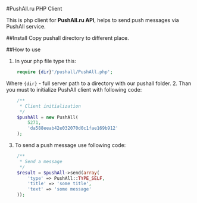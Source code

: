 #PushAll.ru PHP Client

This is php client for **PushAll.ru API**, helps to send push messages via PushAll service.

##Install
Copy pushall directory to different place.

##How to use
1. In your php file type this: 
```php
    require {dir}'/pushall/PushAll.php';
```
Where `{dir}` - full server path to a directory with our pushall folder.
2. Than you must to initialize PushAll client with following code:
```php
    /**
     * Client initialization
     */
    $pushAll = new PushAll(
        5271, 
        'da588eeab42e032070d0c1fae169b912'
    );
```
3. To send a push message use following code:
```php
    /**
     * Send a message
     */
    $result = $pushAll->send(array(
        'type' => PushAll::TYPE_SELF,
        'title' => 'some title',
        'text' => 'some message'
    ));
```
